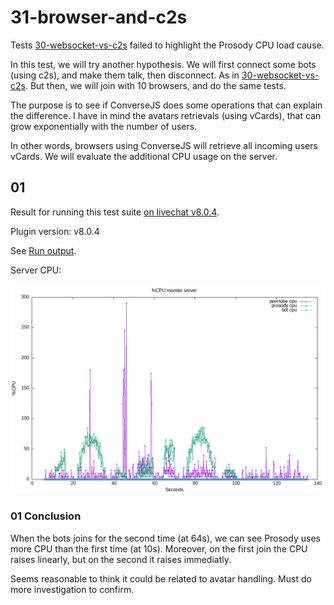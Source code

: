 # 31-browser-and-c2s

Tests [30-websocket-vs-c2s](../30-websocket-vs-c2s/) failed to highlight the Prosody CPU load cause.

In this test, we will try another hypothesis.
We will first connect some bots (using c2s), and make them talk, then disconnect. As in [30-websocket-vs-c2s](../30-websocket-vs-c2s/).
But then, we will join with 10 browsers, and do the same tests.

The purpose is to see if ConverseJS does some operations that can explain the difference.
I have in mind the avatars retrievals (using vCards), that can grow exponentially with the number of users.

In other words, browsers using ConverseJS will retrieve all incoming users vCards. We will evaluate the additional CPU usage on the server.

## 01

Result for running this test suite [on livechat v8.0.4](./results/01/).

Plugin version: v8.0.4

See [Run output](./01.output.md).

Server CPU:

![ServerCPU](./results/01/monitor_server.png)

### 01 Conclusion

When the bots joins for the second time (at 64s), we can see Prosody uses more CPU than the first time (at 10s).
Moreover, on the first join the CPU raises linearly, but on the second it raises immediatly.

Seems reasonable to think it could be related to avatar handling.
Must do more investigation to confirm.
